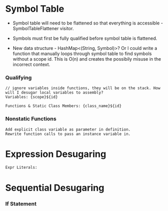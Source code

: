 # Symbol Table

- Symbol table will need to be flattened so that everything is accessible - SymbolTableFlattener visitor.

- Symbols must first be fully qualified before symbol table is flattened.

- New data structure - HashMap<(String, Symbol)>? Or I could write a function that manually loops through symbol table to find symbols without a scope id. This is O(n) and creates the possibily misuse in the incorrect context.

### Qualifying

    // ignore variables inside functions, they will be on the stack. How will I desugar local variables to assembly?
    Variables: {scope}${id}

    Functions & Static Class Members: {class_name}${id}

### Nonstatic Functions

    Add explicit class variable as parameter in definition.
    Rewrite function calls to pass an instance variable in.

# Expression Desugaring

    Expr Literals:

# Sequential Desugaring

### If Statement

